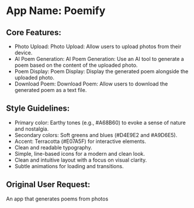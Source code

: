 # **App Name**: Poemify

## Core Features:

- Photo Upload: Photo Upload: Allow users to upload photos from their device.
- AI Poem Generation: AI Poem Generation: Use an AI tool to generate a poem based on the content of the uploaded photo.
- Poem Display: Poem Display: Display the generated poem alongside the uploaded photo.
- Download Poem: Download Poem: Allow users to download the generated poem as a text file.

## Style Guidelines:

- Primary color: Earthy tones (e.g., #A68B60) to evoke a sense of nature and nostalgia.
- Secondary colors: Soft greens and blues (#D4E9E2 and #A9D6E5).
- Accent: Terracotta (#E07A5F) for interactive elements.
- Clean and readable typography.
- Simple, line-based icons for a modern and clean look.
- Clean and intuitive layout with a focus on visual clarity.
- Subtle animations for loading and transitions.

## Original User Request:
An app that generates poems from photos
  